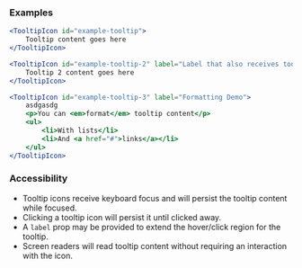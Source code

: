 
### Examples

```jsx
<TooltipIcon id="example-tooltip">
    Tooltip content goes here
</TooltipIcon>
```

```jsx
<TooltipIcon id="example-tooltip-2" label="Label that also receives tooltip hover/focus events">
    Tooltip 2 content goes here
</TooltipIcon>
```

```jsx
<TooltipIcon id="example-tooltip-3" label="Formatting Demo">
    asdgasdg
    <p>You can <em>format</em> tooltip content</p>
    <ul>
        <li>With lists</li>
        <li>And <a href="#">links</a></li>
    </ul>
</TooltipIcon>
```

### Accessibility

* Tooltip icons receive keyboard focus and will persist the tooltip content while focused.
* Clicking a tooltip icon will persist it until clicked away.
* A `label` prop may be provided to extend the hover/click region for the tooltip.
* Screen readers will read tooltip content without requiring an interaction with the icon.

